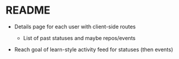 # README


* Details page for each user with client-side routes
  * List of past statuses and maybe repos/events

* Reach goal of learn-style activity feed for statuses (then events)
